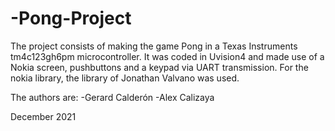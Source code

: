# -Pong-Project 
The project consists of making the game Pong in a Texas Instruments tm4c123gh6pm microcontroller. It was coded in Uvision4 and made use of a Nokia screen, pushbuttons and a keypad via UART transmission. For the nokia library, the library of Jonathan Valvano was used.

The authors are:
-Gerard Calderón 
-Alex Calizaya

December 2021 
